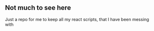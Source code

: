 ## Not much to see here
Just a repo for me to keep all my react scripts, that I have been messing with
